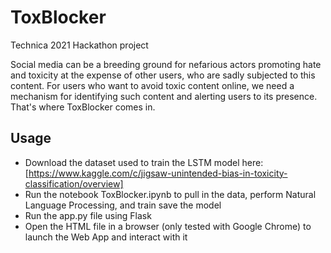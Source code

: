 # ToxBlocker
Technica 2021 Hackathon project

Social media can be a breeding ground for nefarious actors promoting hate and toxicity at the expense of other users, who are sadly subjected to this content. For users who want to avoid toxic content online,  we need a mechanism for identifying such content and alerting users to its presence. That's where ToxBlocker comes in.

## Usage
- Download the dataset used to train the LSTM model here: [https://www.kaggle.com/c/jigsaw-unintended-bias-in-toxicity-classification/overview]
- Run the notebook ToxBlocker.ipynb to pull in the data, perform Natural Language Processing, and train save the model
- Run the app.py file using Flask
- Open the HTML file in a browser (only tested with Google Chrome) to launch the Web App and interact with it
